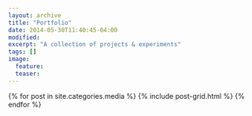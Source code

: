 ```yaml
---
layout: archive
title: "Portfolio"
date: 2014-05-30T11:40:45-04:00
modified:
excerpt: "A collection of projects & experiments"
tags: []
image:
  feature: 
  teaser: 
---
```


<div class="tiles">
{% for post in site.categories.media %}
  {% include post-grid.html %}
{% endfor %}
</div><!-- /.tiles -->
